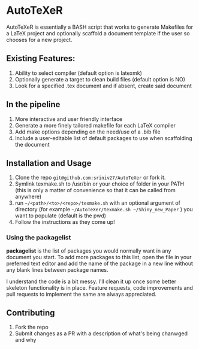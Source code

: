 # AutoTeXeR

AutoTeXeR is essentially a BASH script that works to generate Makefiles for a LaTeX project and optionally scaffold a document template if the user so chooses for a new project.  

## Existing Features:
1. Ability to select compiler (default option is latexmk)
2. Optionally generate a target to clean build files (default option is NO)
3. Look for a specified .tex document and if absent, create said document

## In the pipeline
1. More interactive and user friendly interface
2. Generate a more finely tailored makefile for each LaTeX compiler
3. Add make options depending on the need/use of a .bib file
4. Include a user-editable list of default packages to use when scaffolding the document

## Installation and Usage
1. Clone the repo ``git@github.com:sriniv27/AutoTeXer`` or fork it. 
2. Symlink texmake.sh to /usr/bin or your choice of folder in your PATH (this is only a matter of convenience so that it can be called from anywhere)
3. run ``~/<path>/<to>/<repo>/texmake.sh`` with an optional argument of directory (for example ``~/AutoTeXer/texmake.sh ~/Shiny_new_Paper`` ) you want to populate (default is the pwd)
4. Follow the instructions as they come up!   
### Using the **packagelist**   
**packagelist** is the list of packages you would normally want in any document you start. To add more packages to this list, open the file in your preferred text editor and add the name of the package in a new line without any blank lines between package names.   
   
I understand the code is a bit messy. I'll clean it up once some better skeleton functionality is in place.
Feature requests, code improvements and pull requests to implement the same are always appreciated.

## Contributing
1. Fork the repo
2. Submit changes as a PR with a description of what's being chanwged and why
